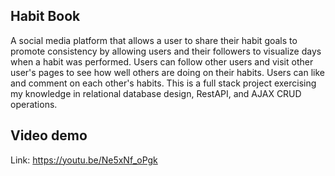 ## Habit Book
A social media platform that allows a user to share their habit goals to promote consistency by allowing users and their followers to visualize days when a habit was performed. Users can follow other users and visit other user's pages to see how well others are doing on their habits. Users can like and comment on each other's habits. This is a full stack project exercising my knowledge in relational database design, RestAPI, and AJAX CRUD operations.


## Video demo
Link: https://youtu.be/Ne5xNf_oPgk
